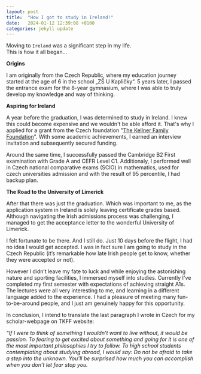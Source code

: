```yaml
---
layout: post
title:  "How I got to study in Ireland!"
date:   2024-01-12 12:39:08 +0100
categories: jekyll update
---
```


Moving to `Ireland` was a significant step in my life.  
This is how it all began...

**Origins**

I am originally from the Czech Republic, where my education journey started at the age of 6 in the school „ZŠ U Kapličky“. 5 years later, I passed the entrance exam for the 8-year gymnasium, where I was able to truly develop my knowledge and way of thinking.

**Aspiring for Ireland**

A year before the graduation, I was determined to study in Ireland. I knew this could become expensive and we wouldn't be able afford it. That's why I applied for a grant from the Czech foundation "[The Kellner Family Foundation](https://www.kellnerfoundation.cz/univerzity/stipendiste/adam-urban)". With some academic achievements, I earned an interview invitation and subsequently secured funding.

Around the same time, I successfully passed the Cambridge B2 First examination with Grade A and CEFR Level C1. Additionaly, I performed well in Czech national comparative exams (SCIO) in mathematics, used for czech universities admission and with the result of 95 percentile, I had backup plan.

**The Road to the University of Limerick**

After that there was just the graduation. Which was important to me, as the application system in Ireland is solely leaving certificate grades based. 
Although navigating the Irish admissions process was challenging, I managed to get the acceptance letter to the wonderful University of Limerick.

I felt fortunate to be there. And I still do. Just 10 days before the flight, I had no idea I would get accepted. I was in fact sure I am going to study in the Czech Republic (it’s remarkable how late Irish people get to know, whether they were accepted or not).

However I didn’t leave my fate to luck and while enjoying the astonishing nature and sporting facilities, I immersed myself into studies. Currently I've completed my first semester with expectations of achieving straight A1s. The lectures were all very interesting to me, and learning in a different language added to the experience. I had a pleasure of meeting many fun-to-be-around people, and I just am genuinely happy for this opportunity.

In conclusion, I intend to translate the last paragraph I wrote in Czech for my scholar-webpage on TKFF website:

_“If I were to think of something I wouldn’t want to live without, it would be passion. To fearing to get excited about something and going for it is one of the most important philosophies I try to follow. To high school students contemplating about studying abroad, I would say: Do not be afraid to take a step into the unknown. You’ll be surprised how much you can accomplish when you don’t let fear stop you._
